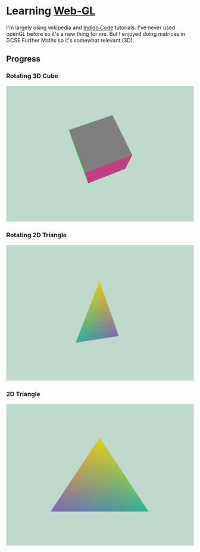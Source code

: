 # Learning [Web-GL](https://en.wikipedia.org/wiki/WebGL)

I'm largely using wikipedia and [Indigo Code](https://www.youtube.com/c/IndigoCode) tutorials. I've never used openGL before so it's a new thing for me. But I enjoyed doing matrices in GCSE Further Maths so it's somewhat relevant (3D).
## Progress
### Rotating 3D Cube

![Alt Text](https://github.com/LeoTovell/Learning-WebGL/blob/main/readmeassets/RotatingCube.gif)

### Rotating 2D Triangle

![Alt Text](https://github.com/LeoTovell/Learning-WebGL/blob/main/readmeassets/RotatingTriangle.gif)

### 2D Triangle

![Alt Text](https://github.com/LeoTovell/Learning-WebGL/blob/main/readmeassets/triangle.png)

